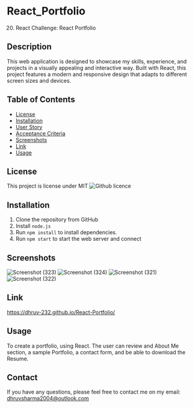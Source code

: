 # React_Portfolio
20. React Challenge: React Portfolio


## Description 

This web application is designed to showcase my skills, experience, and projects in a visually appealing and interactive way. Built with React, this project features a modern and responsive design that adapts to different screen sizes and devices.

## Table of Contents
* [License](#license)
* [Installation](#installation)
* [User Story](#user-story)
* [Acceptance Criteria](#acceptance-criteria)
* [Screenshots](#screenshots)
* [Link](#link)
* [Usage](#usage)

## License 
This project is license under MIT ![Github licence](http://img.shields.io/badge/license-MIT-blue.svg)


## Installation 

1. Clone the repository from GitHub
1. Install `node.js`
1. Run `npm install` to install dependencies. 
1. Run `npm start` to start the web server and connect

## Screenshots 

![Screenshot (323)](https://github.com/Dhruv-232/React-Portfolio/assets/118102311/468a2a62-1ef1-482f-9028-25b9220f1d9e)
![Screenshot (324)](https://github.com/Dhruv-232/React-Portfolio/assets/118102311/08dce216-d2db-4f3f-bfaf-c0d4f73615c6)
![Screenshot (321)](https://github.com/Dhruv-232/React-Portfolio/assets/118102311/5adc86d1-b42e-469c-8141-b7e9033db914)
![Screenshot (322)](https://github.com/Dhruv-232/React-Portfolio/assets/118102311/bd45a7a4-1165-4904-8bd2-9ac0f35c9a07)



## Link 
https://dhruv-232.github.io/React-Portfolio/

## Usage 

To create a portfolio, using React. The user can review and About Me section, a sample Portfolio, a contact form, and be able to download the Resume.

## Contact
If you have any questions, please feel free to contact me on my email: dhruvsharma2004@outlook.com
